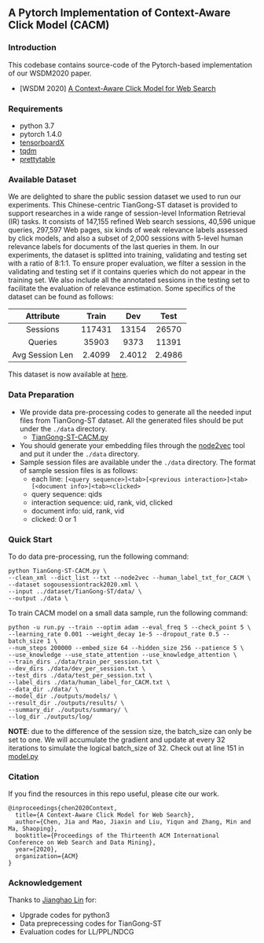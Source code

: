 ## A Pytorch Implementation of Context-Aware Click Model (CACM)

### Introduction

This codebase contains source-code of the Pytorch-based implementation of our WSDM2020 paper.
  - [WSDM 2020] [A Context-Aware Click Model for Web Search](https://dl.acm.org/doi/10.1145/3336191.3371819)

### Requirements

* python 3.7
* pytorch 1.4.0
* [tensorboardX](https://pypi.python.org/pypi/tensorboardX)
* [tqdm](https://pypi.org/project/tqdm/)
* [prettytable](https://pypi.org/project/PrettyTable/)


### Available Dataset

We are delighted to share the public session dataset we used to run our experiments. This Chinese-centric TianGong-ST dataset is provided to support researches in a wide range of session-level Information Retrieval (IR) tasks. It consists of 147,155 refined Web search sessions, 40,596 unique queries, 297,597 Web pages, six kinds of weak relevance labels assessed by click models, and also a subset of 2,000 sessions with 5-level human relevance labels for documents of the last queries in them. In our experiments, the dataset is splitted into training, validating and testing set with a ratio of 8:1:1. To ensure proper evaluation, we filter a session in the validating and testing set if it contains queries which do not appear in the training set. We also include all the annotated sessions in the testing set to facilitate the evaluation of relevance estimation. Some specifics of the dataset can be found as follows:

| Attribute           |   Train |  Dev   |   Test |
| :---: | :--: | :---: | :---: |
| Sessions            |  117431 | 13154  |  26570 |
| Queries             | 35903 | 9373 | 11391 |
| Avg Session Len     |    2.4099 |  2.4012  |   2.4986 |

This dataset is now available at [here](http://www.thuir.cn/tiangong-st/).


### Data Preparation
- We provide data pre-processing codes to generate all the needed input files from TianGong-ST dataset. All the generated files should be put under the ```./data``` directory.
    - [TianGong-ST-CACM.py](TianGong-ST-CACM.py)
- You should generate your embedding files through the [node2vec](https://github.com/snap-stanford/snap/tree/master/examples/node2vec) tool and put it under the ```./data``` directory.
- Sample session files are available under the ```./data``` directory. The format of sample session files is as follows:
    - each line: ```[<query sequence>]<tab>[<previous interaction>]<tab>[<document info>]<tab><clicked>```
    - query sequence: qids 
    - interaction sequence: uid, rank, vid, clicked
    - document info: uid, rank, vid
    - clicked: 0 or 1


### Quick Start

To do data pre-processing, run the following command:

```shell
python TianGong-ST-CACM.py \
--clean_xml --dict_list --txt --node2vec --human_label_txt_for_CACM \
--dataset sogousessiontrack2020.xml \
--input ../dataset/TianGong-ST/data/ \
--output ./data \
```

To train CACM model on a small data sample, run the following command:

```shell
python -u run.py --train --optim adam --eval_freq 5 --check_point 5 \
--learning_rate 0.001 --weight_decay 1e-5 --dropout_rate 0.5 --batch_size 1 \
--num_steps 200000 --embed_size 64 --hidden_size 256 --patience 5 \
--use_knowledge --use_state_attention --use_knowledge_attention \
--train_dirs ./data/train_per_session.txt \
--dev_dirs ./data/dev_per_session.txt \
--test_dirs ./data/test_per_session.txt \
--label_dirs ./data/human_label_for_CACM.txt \
--data_dir ./data/ \
--model_dir ./outputs/models/ \
--result_dir ./outputs/results/ \
--summary_dir ./outputs/summary/ \
--log_dir ./outputs/log/ 
```

**NOTE**: due to the difference of the session size, the batch_size can only be set to one. We will accumulate the gradient and update at every 32 iterations to simulate the logical batch_size of 32. Check out at line 151 in [model.py](model.py)


### Citation

If you find the resources in this repo useful, please cite our work.

```
@inproceedings{chen2020Context,
  title={A Context-Aware Click Model for Web Search},
  author={Chen, Jia and Mao, Jiaxin and Liu, Yiqun and Zhang, Min and Ma, Shaoping},
  booktitle={Proceedings of the Thirteenth ACM International Conference on Web Search and Data Mining},
  year={2020},
  organization={ACM}
}
```

### Acknowledgement

Thanks to [Jianghao Lin](https://chiangel.github.io/) for:

- Upgrade codes for python3
- Data preprecessing codes for TianGong-ST
- Evaluation codes for LL/PPL/NDCG
